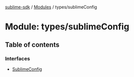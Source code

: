[sublime-sdk](../README.md) / [Modules](../modules.md) / types/sublimeConfig

# Module: types/sublimeConfig

## Table of contents

### Interfaces

- [SublimeConfig](../interfaces/types_sublimeConfig.SublimeConfig.md)
